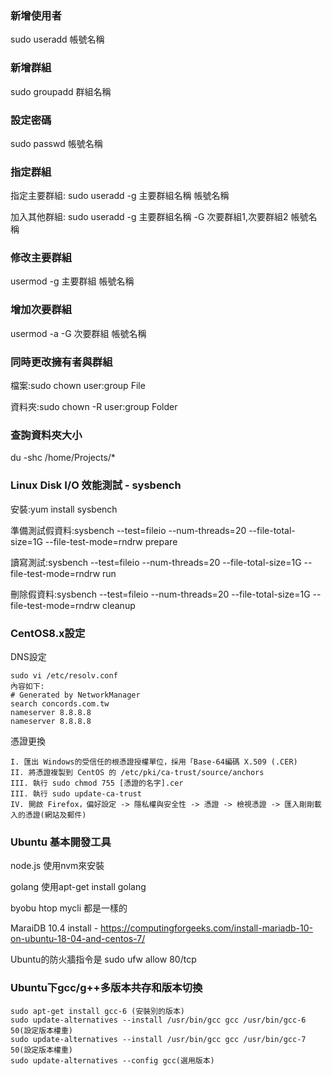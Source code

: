### 新增使用者
sudo useradd 帳號名稱

### 新增群組
sudo groupadd 群組名稱

### 設定密碼
sudo passwd 帳號名稱

### 指定群組
指定主要群組: sudo useradd -g 主要群組名稱 帳號名稱

加入其他群組: sudo useradd -g 主要群組名稱 -G 次要群組1,次要群組2 帳號名稱

### 修改主要群組
usermod -g 主要群組 帳號名稱

### 增加次要群組
usermod -a -G 次要群組 帳號名稱

### 同時更改擁有者與群組
檔案:sudo chown user:group File

資料夾:sudo chown -R user:group Folder

### 查詢資料夾大小
du -shc /home/Projects/*

### Linux Disk I/O 效能測試 - sysbench
安裝:yum install sysbench

準備測試假資料:sysbench --test=fileio --num-threads=20 --file-total-size=1G --file-test-mode=rndrw prepare

讀寫測試:sysbench --test=fileio --num-threads=20 --file-total-size=1G --file-test-mode=rndrw run

刪除假資料:sysbench --test=fileio --num-threads=20 --file-total-size=1G --file-test-mode=rndrw cleanup

### CentOS8.x設定
DNS設定
```
sudo vi /etc/resolv.conf
內容如下:
# Generated by NetworkManager
search concords.com.tw
nameserver 8.8.8.8
nameserver 8.8.8.8
```

憑證更換
```
I. 匯出 Windows的受信任的根憑證授權單位，採用「Base-64編碼 X.509 (.CER)
II. 將憑證複製到 CentOS 的 /etc/pki/ca-trust/source/anchors
III. 執行 sudo chmod 755 [憑證的名字].cer 
III. 執行 sudo update-ca-trust
IV. 開啟 Firefox，偏好設定 -> 隱私權與安全性 -> 憑證 -> 檢視憑證 -> 匯入剛剛載入的憑證(網站及郵件)
```

### Ubuntu 基本開發工具

node.js 使用nvm來安裝

golang 使用apt-get install golang

byobu htop mycli 都是一樣的

MaraiDB 10.4 install - https://computingforgeeks.com/install-mariadb-10-on-ubuntu-18-04-and-centos-7/

Ubuntu的防火牆指令是 sudo ufw allow 80/tcp

### Ubuntu下gcc/g++多版本共存和版本切換
```
sudo apt-get install gcc-6 (安裝別的版本)
sudo update-alternatives --install /usr/bin/gcc gcc /usr/bin/gcc-6 50(設定版本權重)
sudo update-alternatives --install /usr/bin/gcc gcc /usr/bin/gcc-7 50(設定版本權重)
sudo update-alternatives --config gcc(選用版本)
```